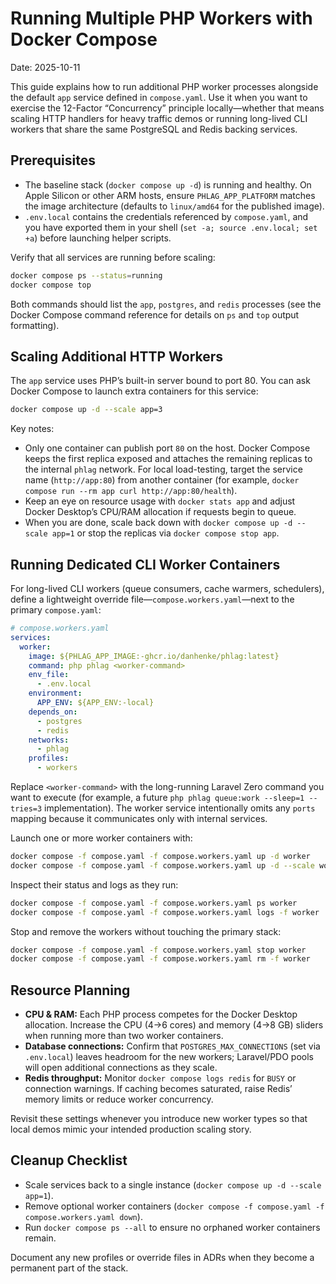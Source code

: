 # Running Multiple PHP Workers with Docker Compose

Date: 2025-10-11

This guide explains how to run additional PHP worker processes alongside the default `app` service defined in `compose.yaml`. Use it when you want to exercise the 12-Factor “Concurrency” principle locally—whether that means scaling HTTP handlers for heavy traffic demos or running long-lived CLI workers that share the same PostgreSQL and Redis backing services.

## Prerequisites

- The baseline stack (`docker compose up -d`) is running and healthy. On Apple Silicon or other ARM hosts, ensure `PHLAG_APP_PLATFORM` matches the image architecture (defaults to `linux/amd64` for the published image).
- `.env.local` contains the credentials referenced by `compose.yaml`, and you have exported them in your shell (`set -a; source .env.local; set +a`) before launching helper scripts.

Verify that all services are running before scaling:

```bash
docker compose ps --status=running
docker compose top
```

Both commands should list the `app`, `postgres`, and `redis` processes (see the Docker Compose command reference for details on `ps` and `top` output formatting).

## Scaling Additional HTTP Workers

The `app` service uses PHP’s built-in server bound to port 80. You can ask Docker Compose to launch extra containers for this service:

```bash
docker compose up -d --scale app=3
```

Key notes:

- Only one container can publish port `80` on the host. Docker Compose keeps the first replica exposed and attaches the remaining replicas to the internal `phlag` network. For local load-testing, target the service name (`http://app:80`) from another container (for example, `docker compose run --rm app curl http://app:80/health`).
- Keep an eye on resource usage with `docker stats app` and adjust Docker Desktop’s CPU/RAM allocation if requests begin to queue.
- When you are done, scale back down with `docker compose up -d --scale app=1` or stop the replicas via `docker compose stop app`.

## Running Dedicated CLI Worker Containers

For long-lived CLI workers (queue consumers, cache warmers, schedulers), define a lightweight override file—`compose.workers.yaml`—next to the primary `compose.yaml`:

```yaml
# compose.workers.yaml
services:
  worker:
    image: ${PHLAG_APP_IMAGE:-ghcr.io/danhenke/phlag:latest}
    command: php phlag <worker-command>
    env_file:
      - .env.local
    environment:
      APP_ENV: ${APP_ENV:-local}
    depends_on:
      - postgres
      - redis
    networks:
      - phlag
    profiles:
      - workers
```

Replace `<worker-command>` with the long-running Laravel Zero command you want to execute (for example, a future `php phlag queue:work --sleep=1 --tries=3` implementation). The worker service intentionally omits any `ports` mapping because it communicates only with internal services.

Launch one or more worker containers with:

```bash
docker compose -f compose.yaml -f compose.workers.yaml up -d worker
docker compose -f compose.yaml -f compose.workers.yaml up -d --scale worker=3
```

Inspect their status and logs as they run:

```bash
docker compose -f compose.yaml -f compose.workers.yaml ps worker
docker compose -f compose.yaml -f compose.workers.yaml logs -f worker
```

Stop and remove the workers without touching the primary stack:

```bash
docker compose -f compose.yaml -f compose.workers.yaml stop worker
docker compose -f compose.yaml -f compose.workers.yaml rm -f worker
```

## Resource Planning

- **CPU & RAM:** Each PHP process competes for the Docker Desktop allocation. Increase the CPU (4→6 cores) and memory (4→8 GB) sliders when running more than two worker containers.
- **Database connections:** Confirm that `POSTGRES_MAX_CONNECTIONS` (set via `.env.local`) leaves headroom for the new workers; Laravel/PDO pools will open additional connections as they scale.
- **Redis throughput:** Monitor `docker compose logs redis` for `BUSY` or connection warnings. If caching becomes saturated, raise Redis’ memory limits or reduce worker concurrency.

Revisit these settings whenever you introduce new worker types so that local demos mimic your intended production scaling story.

## Cleanup Checklist

- Scale services back to a single instance (`docker compose up -d --scale app=1`).
- Remove optional worker containers (`docker compose -f compose.yaml -f compose.workers.yaml down`).
- Run `docker compose ps --all` to ensure no orphaned worker containers remain.

Document any new profiles or override files in ADRs when they become a permanent part of the stack.
